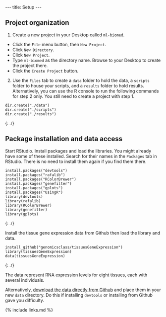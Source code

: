 --- title: Setup --- 

## Project organization

1. Create a new project in your Desktop called `ml-biomed`. 
- Click the `File` menu button, then `New Project`.
- Click `New Directory`. 
- Click `New Project`.
- Type `ml-biomed` as the directory name. Browse to your Desktop to create the project there.
- Click the `Create Project` button.

2. Use the `Files` tab to create  a `data` folder to hold the data, a `scripts` folder to 
house your scripts, and a `results` folder to hold results. Alternatively, you can use the 
R console to run the following commands for step 2 only. You still need to create a 
project with step 1.

~~~
dir.create("./data")
dir.create("./scripts")
dir.create("./results")
~~~
{: .r}

## Package installation and data access

Start RStudio. 
Install packages and load the libraries. You might already have some of these installed.
Search for their names in the `Packages` tab in RStudio. There is no need to install
them again if you find them there.

~~~
install.packages("devtools") 
install.packages("rafalib")
install.packages("RColorBrewer")
install.packages("genefilter")
install.packages("gplots")
install.packages("UsingR")
library(devtools)
library(rafalib)
library(RColorBrewer)
library(genefilter)
library(gplots)
~~~
{: .r}

Install the tissue gene expression data from Github then load the library and data.

~~~
install_github("genomicsclass/tissuesGeneExpression") 
library(tissuesGeneExpression) 
data(tissuesGeneExpression)
~~~
{: .r}

The data represent RNA expression levels for eight tissues, each with several individuals.

Alternatively, 
[download the data directly from Github](https://github.com/genomicsclass/tissuesGeneExpression/blob/master/data/tissuesGeneExpression.rda) 
and place them in your new `data` directory. Do this if installing `devtools` or 
installing from Github gave you difficulty.

{% include links.md %}
